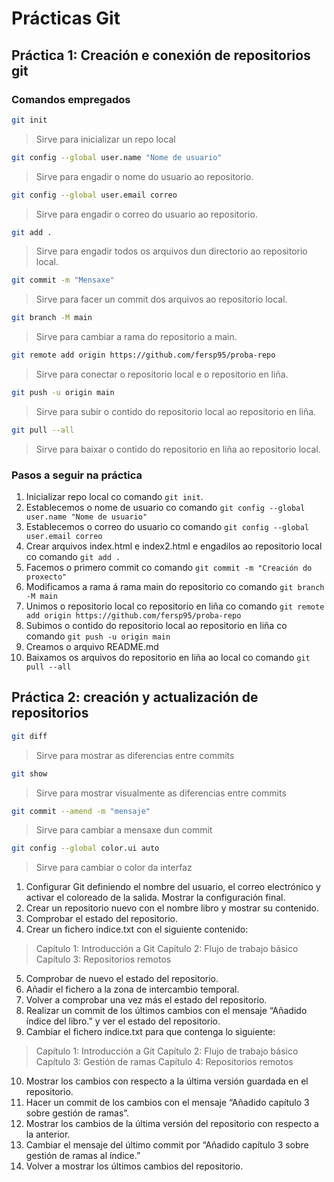 # Prácticas Git

## Práctica 1: Creación e conexión de repositorios git

### Comandos empregados

```bash
git init
```
> Sirve para inicializar un repo local

```bash
git config --global user.name "Nome de usuario"
```
> Sirve para engadir o nome do usuario ao repositorio.

```bash
git config --global user.email correo
```
> Sirve para engadir o correo do usuario ao repositorio.

```bash
git add .
```
> Sirve para engadir todos os arquivos dun directorio ao repositorio local.

```bash
git commit -m "Mensaxe"
```
> Sirve para facer un commit dos arquivos ao repositorio local.

```bash
git branch -M main
```
> Sirve para cambiar a rama do repositorio a main.

```bash
git remote add origin https://github.com/fersp95/proba-repo
```
> Sirve para conectar o repositorio local e o repositorio en liña.

```bash
git push -u origin main
```
> Sirve para subir o contido do repositorio local ao repositorio en liña.

```bash
git pull --all
```
> Sirve para baixar o contido do repositorio en liña ao repositorio local.

### Pasos a seguir na práctica

1. Inicializar repo local co comando `git init`.
2. Establecemos o nome de usuario co comando `git config --global user.name "Nome de usuario"`
3. Establecemos o correo do usuario co comando `git config --global user.email correo`
4. Crear arquivos index.html e index2.html e engadilos ao repositorio local co comando `git add .`
5. Facemos o primero commit co comando `git commit -m "Creación do proxecto"`
6. Modificamos a rama á rama main do repositorio co comando `git branch -M main`
7. Unimos o repositorio local co repositorio en liña co comando `git remote add origin https://github.com/fersp95/proba-repo`
8. Subimos o contido do repositorio local ao repositorio en liña co comando `git push -u origin main`
9. Creamos o arquivo README.md
10. Baixamos os arquivos do repositorio en liña ao local co comando `git pull --all`

## Práctica 2: creación y actualización de repositorios

```bash
git diff
```
> Sirve para mostrar as diferencias entre commits

```bash
git show
```
> Sirve para mostrar visualmente as diferencias entre commits

```bash
git commit --amend -m "mensaje"
```
> Sirve para cambiar a mensaxe dun commit

```bash
git config --global color.ui auto
```
> Sirve para cambiar o color da interfaz

1. Configurar Git definiendo el nombre del usuario, el correo electrónico y activar el coloreado de la salida. Mostrar la configuración final.
2. Crear un repositorio nuevo con el nombre libro y mostrar su contenido.
3. Comprobar el estado del repositorio.
4. Crear un fichero indice.txt con el siguiente contenido:

>Capítulo 1: Introducción a Git
>Capítulo 2: Flujo de trabajo básico
>Capítulo 3: Repositorios remotos

5. Comprobar de nuevo el estado del repositorio.
6. Añadir el fichero a la zona de intercambio temporal.
7. Volver a comprobar una vez más el estado del repositorio.
8. Realizar un commit de los últimos cambios con el mensaje “Añadido índice del libro.” y ver el estado del repositorio.
9. Cambiar el fichero indice.txt para que contenga lo siguiente:

>Capítulo 1: Introducción a Git
>Capítulo 2: Flujo de trabajo básico
>Capítulo 3: Gestión de ramas
>Capítulo 4: Repositorios remotos

10. Mostrar los cambios con respecto a la última versión guardada en el repositorio.
11. Hacer un commit de los cambios con el mensaje “Añadido capítulo 3 sobre gestión de ramas”.
12. Mostrar los cambios de la última versión del repositorio con respecto a la anterior.
13. Cambiar el mensaje del último commit por “Añadido capítulo 3 sobre gestión de ramas al índice.”
14. Volver a mostrar los últimos cambios del repositorio.

